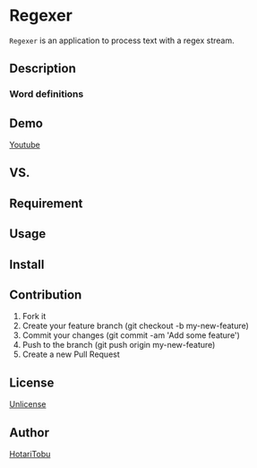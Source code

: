 # Regexer

`Regexer` is an application to process text with a regex stream.

## Description



### Word definitions



## Demo

[Youtube](https://www.youtube.com/watch?v=W6JeTADNjGE)

## VS.



## Requirement



## Usage



## Install



## Contribution

1. Fork it
2. Create your feature branch (git checkout -b my-new-feature)
3. Commit your changes (git commit -am 'Add some feature')
4. Push to the branch (git push origin my-new-feature)
5. Create a new Pull Request

## License

[Unlicense](LICENSE)

## Author

[HotariTobu](https://github.com/HotariTobu)

